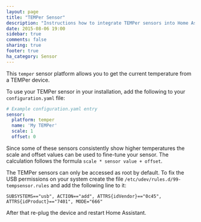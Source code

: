 ```yaml
---
layout: page
title: "TEMPer Sensor"
description: "Instructions how to integrate TEMPer sensors into Home Assistant."
date: 2015-08-06 19:00
sidebar: true
comments: false
sharing: true
footer: true
ha_category: Sensor
---
```


This `temper` sensor platform allows you to get the current temperature from a TEMPer device.

To use your TEMPer sensor in your installation, add the following to your `configuration.yaml` file:

```yaml
# Example configuration.yaml entry
sensor:
  platform: temper
  name: 'My TEMPer'
  scale: 1
  offset: 0
```

Since some of these sensors consistently show higher temperatures the scale and offset values can be used to fine-tune your sensor.
The calculation follows the formula `scale * sensor value + offset`.

The TEMPer sensors can only be accessed as root by default. To fix the USB permissions on your system create the file `/etc/udev/rules.d/99-tempsensor.rules` and add the following line to it:

```
SUBSYSTEMS=="usb", ACTION=="add", ATTRS{idVendor}=="0c45", ATTRS{idProduct}=="7401", MODE="666"
```

After that re-plug the device and restart Home Assistant.
